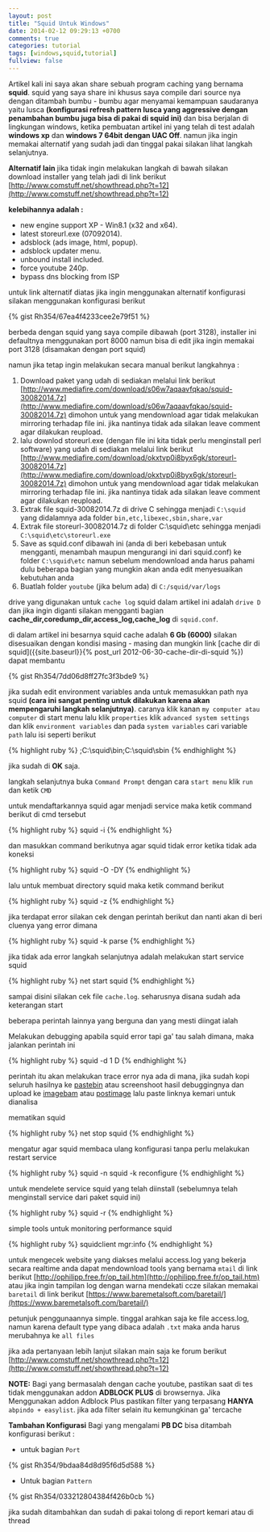 ```yaml
---
layout: post
title: "Squid Untuk Windows"
date: 2014-02-12 09:29:13 +0700
comments: true
categories: tutorial
tags: [windows,squid,tutorial]
fullview: false
---
```

Artikel kali ini saya akan share sebuah program caching yang bernama **squid**. squid yang saya share ini khusus saya compile dari source nya dengan ditambah bumbu - bumbu agar menyamai kemampuan saudaranya yaitu lusca **(konfigurasi refresh pattern lusca yang aggressive dengan penambahan bumbu juga bisa di pakai di squid ini)** dan bisa berjalan di lingkungan windows, ketika pembuatan artikel ini yang telah di test adalah **windows xp** dan **windows 7 64bit dengan UAC Off**. namun jika ingin memakai alternatif yang sudah jadi dan tinggal pakai silakan lihat langkah selanjutnya.

**Alternatif lain** jika tidak ingin melakukan langkah di bawah silakan download installer yang telah jadi di link berikut [http://www.comstuff.net/showthread.php?t=12](http://www.comstuff.net/showthread.php?t=12)

**kelebihannya adalah :** 

- new engine support XP - Win8.1 (x32 and x64).
- latest storeurl.exe (07092014).
- adsblock (ads image, html, popup).
- adsblock updater menu.
- unbound install included.
- force youtube 240p.
- bypass dns blocking from ISP

untuk link alternatif diatas jika ingin menggunakan alternatif konfigurasi silakan menggunakan konfigurasi berikut

{% gist Rh354/67ea4f4233cee2e79f51 %}

berbeda dengan squid yang saya compile dibawah (port 3128), installer ini defaultnya menggunakan port 8000 namun bisa di edit jika ingin memakai port 3128 (disamakan dengan port squid)

namun jika tetap ingin melakukan secara manual berikut langkahnya :

1. Download paket yang udah di sediakan melalui link berikut [http://www.mediafire.com/download/s06w7aqaavfqkao/squid-30082014.7z](http://www.mediafire.com/download/s06w7aqaavfqkao/squid-30082014.7z) dimohon untuk yang mendownload agar tidak melakukan mirroring terhadap file ini. jika nantinya tidak ada silakan leave comment agar dilakukan reupload.
2. lalu downlod storeurl.exe (dengan file ini kita tidak perlu menginstall perl software) yang udah di sediakan melalui link berikut [http://www.mediafire.com/download/okxtvp0i8byx6gk/storeurl-30082014.7z](http://www.mediafire.com/download/okxtvp0i8byx6gk/storeurl-30082014.7z) dimohon untuk yang mendownload agar tidak melakukan mirroring terhadap file ini. jika nantinya tidak ada silakan leave comment agar dilakukan reupload.
3. Extrak file squid-30082014.7z di drive C sehingga menjadi `C:\squid` yang didalamnya ada folder `bin,etc,libexec,sbin,share,var`
4. Extrak file storeurl-30082014.7z di folder C:\squid\etc sehingga menjadi `C:\squid\etc\storeurl.exe`
5. Save as squid.conf dibawah ini (anda di beri kebebasan untuk mengganti, menambah maupun mengurangi ini dari squid.conf) ke folder `C:\squid\etc` namun sebelum mendownload anda harus pahami dulu beberapa bagian yang mungkin akan anda edit menyesuaikan kebutuhan anda
6. Buatlah folder `youtube` (jika belum ada) di `C:/squid/var/logs`

drive yang digunakan untuk `cache log` squid dalam artikel ini adalah `drive D` dan jika ingin diganti silakan mengganti bagian **cache_dir,coredump_dir,access_log,cache_log** di `squid.conf`.

di dalam artikel ini besarnya squid cache adalah **6 Gb (6000)** silakan disesuaikan dengan kondisi masing - masing dan mungkin link [cache dir di squid]({{site.baseurl}}{% post_url 2012-06-30-cache-dir-di-squid %}) dapat membantu

{% gist Rh354/7dd06d8ff27fc3f3bde9 %}

jika sudah edit environment variables anda untuk memasukkan path nya squid **(cara ini sangat penting untuk dilakukan karena akan mempengaruhi langkah selanjutnya)**. caranya klik kanan `my computer atau computer` di start menu lalu klik `properties` klik `advanced system settings` dan klik `environment variables` dan pada `system variables` cari variable `path` lalu isi seperti berikut

{% highlight ruby %}
;C:\squid\bin;C:\squid\sbin
{% endhighlight %}

jika sudah di **OK** saja.

langkah selanjutnya buka `Command Prompt` dengan cara `start menu` klik `run` dan ketik `CMD`

untuk mendaftarkannya squid agar menjadi service maka ketik command berikut di cmd tersebut

{% highlight ruby %}
squid -i
{% endhighlight %}

dan masukkan command berikutnya agar squid tidak error ketika tidak ada koneksi

{% highlight ruby %}
squid -O -DY
{% endhighlight %}

lalu untuk membuat directory squid maka ketik command berikut

{% highlight ruby %}
squid -z
{% endhighlight %}

jika terdapat error silakan cek dengan perintah berikut dan nanti akan di beri cluenya yang error dimana

{% highlight ruby %}
squid -k parse
{% endhighlight %}

jika tidak ada error langkah selanjutnya adalah melakukan start service squid

{% highlight ruby %}
net start squid
{% endhighlight %}

sampai disini silakan cek file `cache.log`. seharusnya disana sudah ada keterangan start

beberapa perintah lainnya yang berguna dan yang mesti diingat ialah

Melakukan debugging apabila squid error tapi ga' tau salah dimana, maka jalankan perintah ini

{% highlight ruby %}
squid -d 1 D
{% endhighlight %}

perintah itu akan melakukan trace error nya ada di mana, jika sudah kopi seluruh hasilnya ke [pastebin](http://pastebin.com/) atau screenshoot hasil debuggingnya dan upload ke [imagebam](http://www.imagebam.com/) atau [postimage](http://postimage.org/) lalu paste linknya kemari untuk dianalisa

mematikan squid

{% highlight ruby %}
net stop squid
{% endhighlight %}

mengatur agar squid membaca ulang konfigurasi tanpa perlu melakukan restart service

{% highlight ruby %}
squid -n squid -k reconfigure
{% endhighlight %}

untuk mendelete service squid yang telah diinstall (sebelumnya telah menginstall service dari paket squid ini)

{% highlight ruby %}
squid -r
{% endhighlight %}

simple tools untuk monitoring performance squid

{% highlight ruby %}
squidclient mgr:info
{% endhighlight %}

untuk mengecek website yang diakses melalui access.log yang bekerja secara realtime anda dapat mendownload tools yang bernama `mtail` di link berikut [http://ophilipp.free.fr/op_tail.htm](http://ophilipp.free.fr/op_tail.htm) atau jika ingin tampilan log dengan warna mendekati ccze silakan memakai `baretail` di link berikut [https://www.baremetalsoft.com/baretail/](https://www.baremetalsoft.com/baretail/) 

petunjuk penggunaannya simple. tinggal arahkan saja ke file access.log, namun karena default type yang dibaca adalah `.txt` maka anda harus merubahnya ke `all files`

jika ada pertanyaan lebih lanjut silakan main saja ke forum berikut [http://www.comstuff.net/showthread.php?t=12](http://www.comstuff.net/showthread.php?t=12)

**NOTE:** 
Bagi yang bermasalah dengan cache youtube, pastikan saat di tes tidak menggunakan addon **ADBLOCK PLUS** di browsernya.
Jika Menggunakan addon Adblock Plus pastikan filter yang terpasang **HANYA** `abpindo + easylist`. jika ada filter selain itu kemungkinan ga' tercache

**Tambahan Konfigurasi**
Bagi yang mengalami **PB DC** bisa ditambah konfigurasi berikut :

- untuk bagian `Port`

{% gist Rh354/9bdaa84d8d95f6d5d588 %}

- Untuk bagian `Pattern`

{% gist Rh354/033212804384f426b0cb %}

jika sudah ditambahkan dan sudah di pakai tolong di report kemari atau di thread



